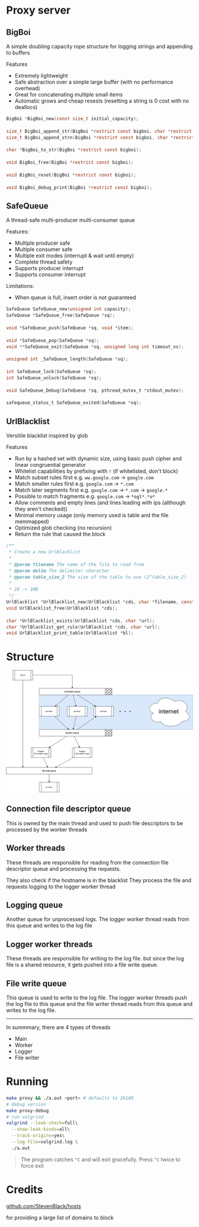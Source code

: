
# Proxy server

## BigBoi

A simple doubling capacity rope structure for logging strings and appending to buffers

Features
- Extremely lightweight
- Safe abstraction over a simple large buffer (with no performance overhead)
- Great for concatenating multiple small items
- Automatic grows and cheap resests (resetting a string is 0 cost with no deallocs)

```c
BigBoi *BigBoi_new(const size_t initial_capacity);

size_t BigBoi_append_str(BigBoi *restrict const bigboi, char *restrict str);
size_t BigBoi_append_strn(BigBoi *restrict const bigboi, char *restrict str, size_t str_len);

char *BigBoi_to_str(BigBoi *restrict const bigboi);

void BigBoi_free(BigBoi *restrict const bigboi);

void BigBoi_reset(BigBoi *restrict const bigboi);

void BigBoi_debug_print(BigBoi *restrict const bigboi);
```

## SafeQueue

A thread-safe multi-producer multi-consumer queue 

Features:
- Multiple producer safe
- Multiple consumer safe
- Multiple exit modes (interrupt & wait until empty)
- Complete thread safety
- Supports producer interrupt
- Supports consumer interrupt

Limitations:
- When queue is full, insert order is not guaranteed

```c
SafeQueue SafeQueue_new(unsigned int capacity);
SafeQueue *SafeQueue_free(SafeQueue *sq);

void *SafeQueue_push(SafeQueue *sq, void *item);

void *SafeQueue_pop(SafeQueue *sq);
void **SafeQueue_exit(SafeQueue *sq, unsigned long int timeout_ns);

unsigned int _SafeQueue_length(SafeQueue *sq);

int SafeQueue_lock(SafeQueue *sq);
int SafeQueue_unlock(SafeQueue *sq);

void SafeQueue_Debug(SafeQueue *sq, pthread_mutex_t *stdout_mutex);

safequeue_status_t SafeQueue_exited(SafeQueue *sq);
```

## UrlBlacklist

Versitile blacklist inspired by glob

Features
- Run by a hashed set with dynamic size, using basic push cipher and linear congruential generator
- Whitelist capabilities by prefixing with `!` (if whitelisted, don't block)
- Match subset rules first e.g. `ww.google.com` -> `google.com`
- Match smaller rules first e.g. `google.com` -> `*.com`
- Match later segments first e.g. `google.com` -> `*.com` -> `google.*`
- Possible to match fragments e.g. `google.com` -> `*ogl*.*o*`
- Allow comments and empty lines (and lines leading with ips (although they aren't checked))
- Minimal memory usage (only memory used is table and the file memmapped)
- Optimized glob checking (no recursion)
- Return the rule that caused the block

```c
/**
 * Create a new UrlBlacklist
 *
 * @param filename The name of the file to read from
 * @param delim The delimiter character
 * @param table_size_2 The size of the table to use (2^table_size_2)
 *
 * 20 -> 1MB
 */
UrlBlacklist *UrlBlacklist_new(UrlBlacklist *cds, char *filename, const char delim, u_int8_t table_size_2);
void UrlBlacklist_free(UrlBlacklist *cds);

char *UrlBlacklist_exists(UrlBlacklist *cds, char *url);
char *UrlBlacklist_get_rule(UrlBlacklist *cds, char *url);
void UrlBlacklist_print_table(UrlBlacklist *bl);
```

# Structure

![proxy.png](proxy.png)

## Connection file descriptor queue

This is owned by the main thread and used to push file descriptors to be processed by the worker threads

## Worker threads

These threads are responsible for reading from the connection file descriptor queue and processing the requests.

They also check if the hostname is in the blacklist They process the file and requests logging to the logger worker thread

## Logging queue

Another queue for unprocessed logs. The logger worker thread reads from this queue and writes to the log file

## Logger worker threads

These threads are responsible for writing to the log file. but since the log file is a shared resource, it gets pushed into a file write queue.

## File write queue

This queue is used to write to the log file. The logger worker threads push the log file to this queue and the file writer thread reads from this queue and writes to the log file.


---

In summmary, there are 4 types of threads

- Main
- Worker
- Logger
- File writer

# Running

```sh
make proxy && ./a.out <port> # defaults to 26180
# debug version
make proxy-debug
# run valgrind
valgrind --leak-check=full\
  --show-leak-kinds=all\
  --track-origins=yes\
  --log-file=valgrind.log \
  ./a.out
```

> The program catches `^C` and will exit gracefully. Press `^C` twice to force exit

# Credits

[github.com/StevenBlack/hosts](https://github.com/StevenBlack/hosts)

for providing a large list of domains to block
